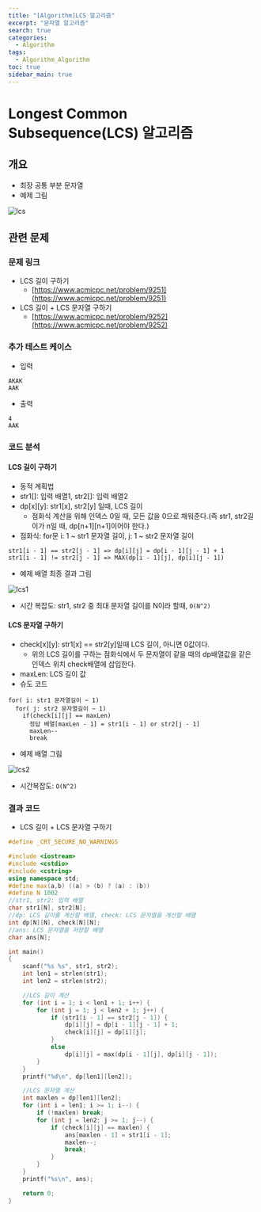 ```yaml
---
title: "[Algorithm]LCS 알고리즘"
excerpt: "문자열 알고리즘"
search: true
categories:
  - Algorithm
tags:
  - Algorithm_Algorithm
toc: true
sidebar_main: true
---
```


# Longest Common Subsequence(LCS) 알고리즘

## 개요
- 최장 공통 부분 문자열
- 예제 그림

![lcs](https://user-images.githubusercontent.com/34755287/46916273-4071c300-cff3-11e8-84eb-100b9859a064.JPG)

## 관련 문제
### 문제 링크
- LCS 길이 구하기
  - [https://www.acmicpc.net/problem/9251](https://www.acmicpc.net/problem/9251)
- LCS 길이 + LCS 문자열 구하기
  - [https://www.acmicpc.net/problem/9252](https://www.acmicpc.net/problem/9252)

### 추가 테스트 케이스
- 입력

```
AKAK
AAK
```

- 출력

```
4
AAK
```

### 코드 분석
#### LCS 길이 구하기
- 동적 계획법
- str1[]: 입력 배열1, str2[]: 입력 배열2
- dp[x][y]: str1[x], str2[y] 일때, LCS 길이
  - 점화식 계산을 위해 인덱스 0일 때, 모든 값을 0으로 채워준다.(즉 str1, str2길이가 n일 때, dp[n+1][n+1]이어야 한다.)
- 점화식: for문 i: 1 ~ str1 문자열 길이, j: 1 ~ str2 문자열 길이

```
str1[i - 1] == str2[j - 1] => dp[i][j] = dp[i - 1][j - 1] + 1
str1[i - 1] != str2[j - 1] => MAX(dp[i - 1][j], dp[i][j - 1])
```

- 예제 배열 최종 결과 그림

![lcs1](https://user-images.githubusercontent.com/34755287/46916237-bde90380-cff2-11e8-875a-4ef8cb7b275b.JPG)

- 시간 복잡도: str1, str2 중 최대 문자열 길이를 N이라 할때, ```O(N^2)```

#### LCS 문자열 구하기
- check[x][y]: str1[x] == str2[y]일때 LCS 길이, 아니면 0값이다.
    - 위의 LCS 길이를 구하는 점화식에서 두 문자열이 같을 때의 dp배열값을 같은 인덱스 위치 check배열에 삽입한다.
- maxLen: LCS 길이 값
- 슈도 코드

```
for( i: str1 문자열길이 ~ 1)
  for( j: str2 문자열길이 ~ 1)
    if(check[i][j] == maxLen)
      정답 배열[maxLen - 1] = str1[i - 1] or str2[j - 1]
      maxLen--
      break
```

- 예제 배열 그림

![lcs2](https://user-images.githubusercontent.com/34755287/46916238-be819a00-cff2-11e8-805f-83157ea673bd.JPG)

- 시간복잡도: ```O(N^2)```

### 결과 코드
- LCS 길이 + LCS 문자열 구하기

```cpp
#define _CRT_SECURE_NO_WARNINGS

#include <iostream>
#include <cstdio>
#include <cstring>
using namespace std;
#define max(a,b) ((a) > (b) ? (a) : (b))
#define N 1002
//str1, str2: 입력 배열
char str1[N], str2[N];
//dp: LCS 길이를 계산할 배열, check: LCS 문자열을 계산할 배열
int dp[N][N], check[N][N];
//ans: LCS 문자열을 저장할 배열
char ans[N];

int main()
{
	scanf("%s %s", str1, str2);
	int len1 = strlen(str1);
	int len2 = strlen(str2);

	//LCS 길이 계산
	for (int i = 1; i < len1 + 1; i++) {
		for (int j = 1; j < len2 + 1; j++) {
			if (str1[i - 1] == str2[j - 1]) {
				dp[i][j] = dp[i - 1][j - 1] + 1;
				check[i][j] = dp[i][j];
			}
			else
				dp[i][j] = max(dp[i - 1][j], dp[i][j - 1]);
		}
	}
	printf("%d\n", dp[len1][len2]);

	//LCS 문자열 계산
	int maxlen = dp[len1][len2];
	for (int i = len1; i >= 1; i--) {
		if (!maxlen) break;
		for (int j = len2; j >= 1; j--) {
			if (check[i][j] == maxlen) {
				ans[maxlen - 1] = str1[i - 1];
				maxlen--;
				break;
			}
		}
	}
	printf("%s\n", ans);

	return 0;
}
```
